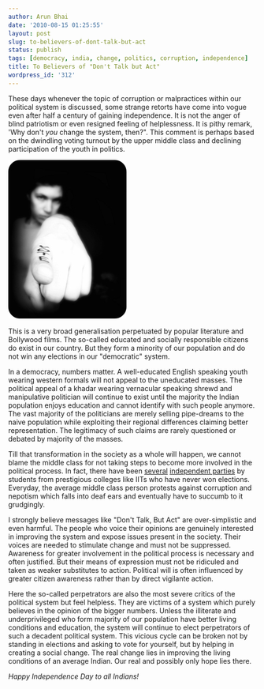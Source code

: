 ```yaml
---
author: Arun Bhai
date: '2010-08-15 01:25:55'
layout: post
slug: to-believers-of-dont-talk-but-act
status: publish
tags: [democracy, india, change, politics, corruption, independence]
title: To Believers of "Don't Talk but Act"
wordpress_id: '312'
---
```


These days whenever the topic of corruption or malpractices within our political system is discussed, some strange retorts have come into vogue even after half a century of gaining independence. It is not the anger of blind patriotism or even resigned feeling of helplessness. It is pithy remark, 'Why don't _you_ change the system, then?". This comment is perhaps based on the dwindling voting turnout by the upper middle class and declining participation of the youth in politics.

<img src="/blog/img/youvote.jpg" width="240" height="321" alt="Hey You! VOTE! [Image]" title="Hey You! VOTE! (Courtesy rachel_titiriga at Flickr)" class="alignright"/>

This is a very broad generalisation perpetuated by popular literature and Bollywood films. The so-called educated and socially responsible citizens do exist in our country. But they form a minority of our population and do not win any elections in our "democratic" system.

In a democracy, numbers matter. A well-educated English speaking youth wearing western formals will not appeal to the uneducated masses. The political appeal of a khadar wearing vernacular speaking shrewd and manipulative politician will continue to exist until the majority the Indian population enjoys education and cannot identify with such people anymore. The vast majority of the politicians are merely selling pipe-dreams to the naive population while exploiting their regional differences claiming better representation. The legitimacy of such claims are rarely questioned or debated by majority of the masses.

Till that transformation in the society as a whole will happen, we cannot blame the middle class for not taking steps to become more involved in the political process. In fact, there have been [several](http://news.outlookindia.com/item.aspx?656406) [independent parties](http://en.wikipedia.org/wiki/Lok_Paritran) by students from prestigious colleges like IITs who have never won elections. Everyday, the average middle class person protests against corruption and nepotism which falls into deaf ears and eventually have to succumb to it grudgingly.

I strongly believe messages like "Don't Talk, But Act" are over-simplistic and even harmful. The people who voice their opinions are genuinely interested in improving the system and expose issues present in the society. Their voices are needed to stimulate change and must not be suppressed. Awareness for greater involvement in the political process is necessary and often justified. But their means of expression must not be ridiculed and taken as weaker substitutes to action. Political will is often influenced by greater citizen awareness rather than by direct vigilante action.

Here the so-called perpetrators are also the most severe critics of the political system but feel helpless. They are victims of a system which purely believes in the opinion of the bigger numbers. Unless the illiterate and underprivileged who form majority of our population have better living conditions and education, the system will continue to elect perpetrators of such a decadent political system. This vicious cycle can be broken not by standing in elections and asking to vote for yourself, but by helping in creating a social change. The real change lies in improving the living conditions of an average Indian. Our real and possibly only hope lies there.

_Happy Independence Day to all Indians!_

